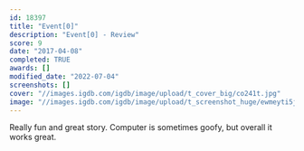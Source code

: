 ```yaml
---
id: 18397
title: "Event[0]"
description: "Event[0] - Review"
score: 9
date: "2017-04-08"
completed: TRUE
awards: []
modified_date: "2022-07-04"
screenshots: []
cover: "//images.igdb.com/igdb/image/upload/t_cover_big/co241t.jpg"
image: "//images.igdb.com/igdb/image/upload/t_screenshot_huge/ewmeyti5jlflywbms4sd.jpg"
---
```

Really fun and great story. Computer is sometimes goofy, but overall it works great.